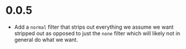 # 0.0.5

* Add a `normal` filter that strips out everything we assume we want stripped out
  as opposed to just the `none` filter which will likely not in general do what
  we want.

